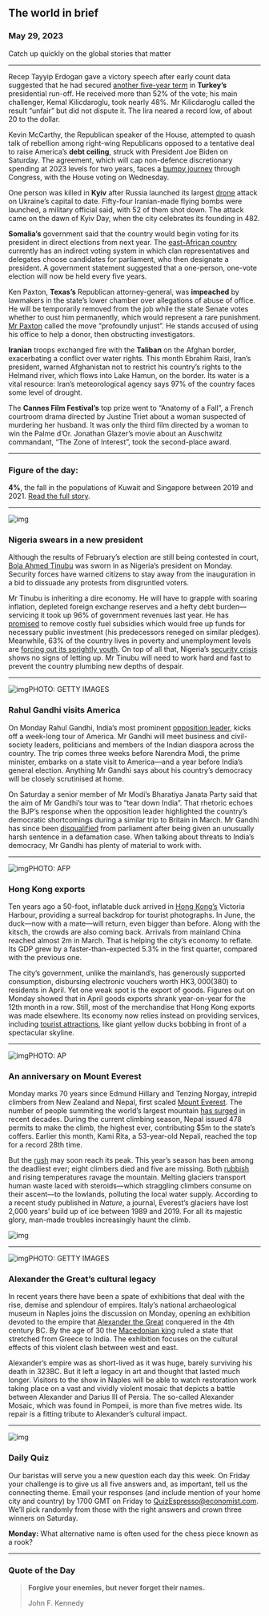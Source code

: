 ## The world in brief

### May 29, 2023

Catch up quickly on the global stories that matter



------



Recep Tayyip Erdogan gave a victory speech after early count data suggested that he had secured [another five-year term](https://www.economist.com/europe/2023/05/28/recep-tayyip-erdogan-is-re-elected-as-turkeys-president) in **Turkey’s** presidential run-off. He received more than 52% of the vote; his main challenger, Kemal Kilicdaroglu, took nearly 48%. Mr Kilicdaroglu called the result “unfair” but did not dispute it. The lira neared a record low, of about 20 to the dollar.

Kevin McCarthy, the Republican speaker of the House, attempted to quash talk of rebellion among right-wing Republicans opposed to a tentative deal to raise America’s **debt ceiling**, struck with President Joe Biden on Saturday. The agreement, which will cap non-defence discretionary spending at 2023 levels for two years, faces a [bumpy journey](https://www.economist.com/united-states/2023/05/28/americas-debt-ceiling-deal-means-it-should-now-avoid-armageddon) through Congress, with the House voting on Wednesday.

One person was killed in **Kyiv** after Russia launched its largest [drone](https://www.economist.com/science-and-technology/2023/05/08/how-ukrainians-modify-civilian-drones-for-military-use) attack on Ukraine’s capital to date. Fifty-four Iranian-made flying bombs were launched, a military official said, with 52 of them shot down. The attack came on the dawn of Kyiv Day, when the city celebrates its founding in 482.

**Somalia’s** government said that the country would begin voting for its president in direct elections from next year. The [east-African country](https://www.economist.com/middle-east-and-africa/2023/03/25/drought-killed-43000-people-in-somalia-last-year) currently has an indirect voting system in which clan representatives and delegates choose candidates for parliament, who then designate a president. A government statement suggested that a one-person, one-vote election will now be held every five years.

Ken Paxton, **Texas’s** Republican attorney-general, was **impeached** by lawmakers in the state’s lower chamber over allegations of abuse of office. He will be temporarily removed from the job while the state Senate votes whether to oust him permanently, which would represent a rare punishment. [Mr Paxton](https://www.economist.com/united-states/2022/04/16/ken-paxtons-bid-for-re-election-is-a-test-of-texas-republicans-values) called the move “profoundly unjust”. He stands accused of using his office to help a donor, then obstructing investigators.

**Iranian** troops exchanged fire with the **Taliban** on the Afghan border, exacerbating a conflict over water rights. This month Ebrahim Raisi, Iran’s president, warned Afghanistan not to restrict his country’s rights to the Helmand river, which flows into Lake Hamun, on the border. Its water is a vital resource: Iran’s meteorological agency says 97% of the country faces some level of drought.

The **Cannes Film Festival’s** top prize went to “Anatomy of a Fall”, a French courtroom drama directed by Justine Triet about a woman suspected of murdering her husband. It was only the third film directed by a woman to win the Palme d’Or. Jonathan Glazer’s movie about an Auschwitz commandant, “The Zone of Interest”, took the second-place award.



------



### Figure of the day: 

**4%**, the fall in the populations of Kuwait and Singapore between 2019 and 2021. [Read the full story](https://www.economist.com/finance-and-economics/2023/05/28/a-new-wave-of-mass-migration-has-begun).



------



![img](https://niceboy.online/insight/public/Espresso/PHOTOS/20230528_dap362.jpg)

### Nigeria swears in a new president

Although the results of February’s election are still being contested in court, [Bola Ahmed Tinubu](https://www.economist.com/by-invitation/2023/02/15/asiwaju-bola-tinubu-on-why-he-is-running-to-be-nigerias-president) was sworn in as Nigeria’s president on Monday. Security forces have warned citizens to stay away from the inauguration in a bid to dissuade any protests from disgruntled voters.

Mr Tinubu is inheriting a dire economy. He will have to grapple with soaring inflation, depleted foreign exchange reserves and a hefty debt burden—servicing it took up 96% of government revenues last year. He has [promised](https://www.economist.com/middle-east-and-africa/2023/05/16/africa-faces-a-mounting-debt-crisis) to remove costly fuel subsidies which would free up funds for necessary public investment (his predecessors reneged on similar pledges). Meanwhile, 63% of the country lives in poverty and unemployment levels are [forcing out its sprightly youth](https://www.economist.com/1843/2023/02/24/a-young-persons-guide-to-escaping-nigeria). On top of all that, Nigeria’s [security crisis](https://www.economist.com/leaders/2021/10/23/insurgency-secessionism-and-banditry-threaten-nigeria) shows no signs of letting up. Mr Tinubu will need to work hard and fast to prevent the country plumbing new depths of despair.



------



![img](https://niceboy.online/insight/public/Espresso/PHOTOS/20230527_dap362_0.jpg)PHOTO: GETTY IMAGES

### Rahul Gandhi visits America

On Monday Rahul Gandhi, India’s most prominent [opposition leader](https://www.economist.com/asia/2023/01/26/relaunching-rahul-gandhi-again), kicks off a week-long tour of America. Mr Gandhi will meet business and civil-society leaders, politicians and members of the Indian diaspora across the country. The trip comes three weeks before Narendra Modi, the prime minister, embarks on a state visit to America—and a year before India’s general election. Anything Mr Gandhi says about his country’s democracy will be closely scrutinised at home.

On Saturday a senior member of Mr Modi’s Bharatiya Janata Party said that the aim of Mr Gandhi’s tour was to “tear down India”. That rhetoric echoes the BJP’s response when the opposition leader highlighted the country’s democratic shortcomings during a similar trip to Britain in March. Mr Gandhi has since been [disqualified](https://www.economist.com/asia/2023/03/27/the-worlds-biggest-democracy-is-becoming-less-free) from parliament after being given an unusually harsh sentence in a defamation case. When talking about threats to India’s democracy, Mr Gandhi has plenty of material to work with.



------



![img](https://niceboy.online/insight/public/Espresso/PHOTOS/hongkongduck2.jpg)PHOTO: AFP

### Hong Kong exports

Ten years ago a 50-foot, inflatable duck arrived in [Hong Kong’s](https://www.economist.com/asia/2023/05/11/a-winner-has-emerged-in-the-old-rivalry-between-singapore-and-hong-kong) Victoria Harbour, providing a surreal backdrop for tourist photographs. In June, the duck—now with a mate—will return, even bigger than before. Along with the kitsch, the crowds are also coming back. Arrivals from mainland China reached almost 2m in March. That is helping the city’s economy to reflate. Its GDP grew by a faster-than-expected 5.3% in the first quarter, compared with the previous one.

The city’s government, unlike the mainland’s, has generously supported consumption, disbursing electronic vouchers worth HK$3,000 ($380) to residents in April. Yet one weak spot is the export of goods. Figures out on Monday showed that in April goods exports shrank year-on-year for the 12th month in a row. Still, most of the merchandise that Hong Kong exports was made elsewhere. Its economy now relies instead on providing services, including [tourist attractions](https://www.economist.com/china/2022/06/23/hong-kongs-most-famous-floating-restaurant-sinks), like giant yellow ducks bobbing in front of a spectacular skyline.



------



![img](https://niceboy.online/insight/public/Espresso/PHOTOS/20230527_dap332.jpg)PHOTO: AP

### An anniversary on Mount Everest

Monday marks 70 years since Edmund Hillary and Tenzing Norgay, intrepid climbers from New Zealand and Nepal, first scaled [Mount Everest](https://www.economist.com/asia/2020/03/12/new-rules-to-limit-numbers-on-everest-are-delayed). The number of people summiting the world’s largest mountain [has surged](https://www.economist.com/graphic-detail/2020/09/20/more-people-are-climbing-to-the-top-of-mount-everest-than-ever-before) in recent decades. During the current climbing season, Nepal issued 478 permits to make the climb, the highest ever, contributing $5m to the state’s coffers. Earlier this month, Kami Rita, a 53-year-old Nepali, reached the top for a record 28th time.

But the [rush](https://www.economist.com/graphic-detail/2019/05/11/how-mount-everest-went-mainstream) may soon reach its peak. This year’s season has been among the deadliest ever; eight climbers died and five are missing. Both [rubbish](https://www.economist.com/international/2018/10/27/how-to-dispose-of-human-waste-on-mount-everest) and rising temperatures ravage the mountain. Melting glaciers transport human waste laced with steroids—which straggling climbers consume on their ascent—to the lowlands, polluting the local water supply. According to a recent study published in *Nature*, a journal, Everest’s glaciers have lost 2,000 years’ build up of ice between 1989 and 2019. For all its majestic glory, man-made troubles increasingly haunt the climb.

![img](https://niceboy.online/insight/public/Espresso/PHOTOS/20230603_DAC353.jpg)



------



![img](https://niceboy.online/insight/public/Espresso/PHOTOS/20230527_dap379.jpg)PHOTO: GETTY IMAGES

### Alexander the Great’s cultural legacy

In recent years there have been a spate of exhibitions that deal with the rise, demise and splendour of empires. Italy’s national archaeological museum in Naples joins the discussion on Monday, opening an exhibition devoted to the empire that [Alexander the Great](https://www.economist.com/culture/2023/01/05/alexander-the-great-and-the-birth-of-the-modern-world) conquered in the 4th century BC. By the age of 30 the [Macedonian king](https://www.economist.com/europe/2020/03/19/the-tricky-politics-of-tearing-down-statues-of-alexander-the-great) ruled a state that stretched from Greece to India. The exhibition focuses on the cultural effects of this violent clash between west and east.

Alexander’s empire was as short-lived as it was huge, barely surviving his death in 323BC. But it left a legacy in art and thought that lasted much longer. Visitors to the show in Naples will be able to watch restoration work taking place on a vast and vividly violent mosaic that depicts a battle between Alexander and Darius III of Persia. The so-called Alexander Mosaic, which was found in Pompeii, is more than five metres wide. Its repair is a fitting tribute to Alexander’s cultural impact.



------



![img](https://niceboy.online/insight/public/Espresso/PHOTOS/QuizNEW_133.jpeg)

### Daily Quiz

Our baristas will serve you a new question each day this week. On Friday your challenge is to give us all five answers and, as important, tell us the connecting theme. Email your responses (and include mention of your home city and country) by 1700 GMT on Friday to [QuizEspresso@economist.com](https://mail.google.com/mail/?view=cm&fs=1&tf=1&to=QuizEspresso@economist.com). We’ll pick randomly from those with the right answers and crown three winners on Saturday.

**Monday:** What alternative name is often used for the chess piece known as a rook?



------

### Quote of the Day

> **Forgive your enemies, but never forget their names.**
>
> John F. Kennedy





